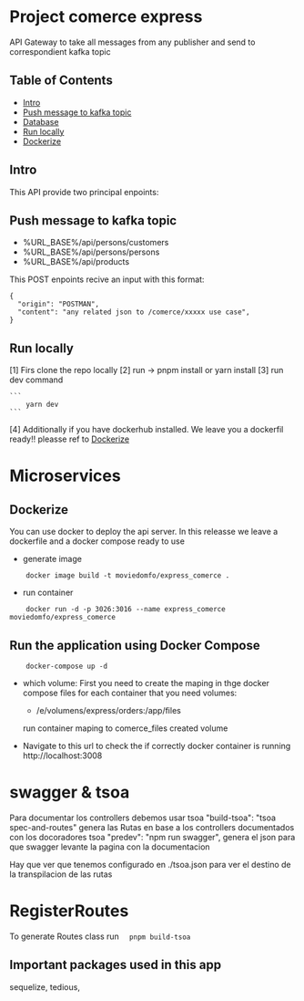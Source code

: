 # Project comerce express

API Gateway to take all messages from any publisher and send to correspondient kafka topic

## Table of Contents

- [Intro](#Intro)
- [Push message to kafka topic ](#Push-message-to-kafka-topic)
- [Database](#mongodb-hosted)
- [Run locally](#Run-locally)
- [Dockerize](#Dockerize)

## Intro

This API provide two principal enpoints:

## Push message to kafka topic

- %URL_BASE%/api/persons/customers
- %URL_BASE%/api/persons/persons
- %URL_BASE%/api/products

This POST enpoints recive an input with this format:

```
{
  "origin": "POSTMAN",
  "content": "any related json to /comerce/xxxxx use case",
}

```

## Run locally

[1] Firs clone the repo locally
[2] run -> pnpm install or yarn install
[3] run dev command

    ```
        yarn dev
    ```

[4] Additionally if you have dockerhub installed. We leave you a dockerfil ready!!
pleasse ref to [Dockerize](#Dockerize)

# Microservices

## Dockerize

You can use docker to deploy the api server. In this releasse we leave a dockerfile and a docker compose ready to use

- generate image

```
    docker image build -t moviedomfo/express_comerce .
```

- run container

```
    docker run -d -p 3026:3016 --name express_comerce moviedomfo/express_comerce
```

## Run the application using Docker Compose

```
    docker-compose up -d
```

- which volume:
  First you need to create the maping in thge docker compose files for each container that you need
  volumes:

  - /e/volumens/express/orders:/app/files

  run container maping to comerce_files created volume

- Navigate to this url to check the if correctly docker container is running
  http://localhost:3008

# swagger & tsoa

Para documentar los controllers debemos usar tsoa
"build-tsoa": "tsoa spec-and-routes" genera las Rutas en base a los controllers documentados con los docoradores tsoa
"predev": "npm run swagger", genera el json para que swagger levante la pagina con la documentacion

Hay que ver que tenemos configurado en ./tsoa.json para ver el destino de la transpilacion de las rutas

# RegisterRoutes

To generate Routes class run
`  pnpm build-tsoa`

## Important packages used in this app

sequelize, tedious,
